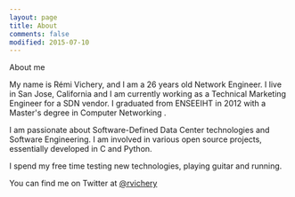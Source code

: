 ```yaml
---
layout: page
title: About
comments: false
modified: 2015-07-10
---
```

About me

My name is Rémi Vichery, and I am a 26 years old Network Engineer. I live in San Jose, California and I am currently working as a Technical Marketing Engineer for a SDN vendor. I graduated from ENSEEIHT in 2012 with a Master's degree in Computer Networking .

I am passionate about Software-Defined Data Center technologies and Software Engineering. I am involved in various open source projects, essentially developed in C and Python.

I spend my free time testing new technologies, playing guitar and running.

You can find me on Twitter at [@rvichery](https://twitter.com/rvichery)